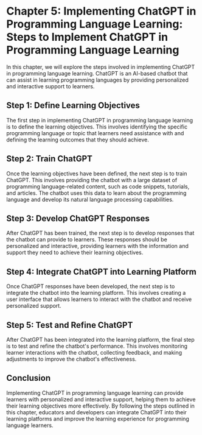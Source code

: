 Chapter 5: Implementing ChatGPT in Programming Language Learning: Steps to Implement ChatGPT in Programming Language Learning
=============================================================================================================================

In this chapter, we will explore the steps involved in implementing ChatGPT in programming language learning. ChatGPT is an AI-based chatbot that can assist in learning programming languages by providing personalized and interactive support to learners.

Step 1: Define Learning Objectives
----------------------------------

The first step in implementing ChatGPT in programming language learning is to define the learning objectives. This involves identifying the specific programming language or topic that learners need assistance with and defining the learning outcomes that they should achieve.

Step 2: Train ChatGPT
---------------------

Once the learning objectives have been defined, the next step is to train ChatGPT. This involves providing the chatbot with a large dataset of programming language-related content, such as code snippets, tutorials, and articles. The chatbot uses this data to learn about the programming language and develop its natural language processing capabilities.

Step 3: Develop ChatGPT Responses
---------------------------------

After ChatGPT has been trained, the next step is to develop responses that the chatbot can provide to learners. These responses should be personalized and interactive, providing learners with the information and support they need to achieve their learning objectives.

Step 4: Integrate ChatGPT into Learning Platform
------------------------------------------------

Once ChatGPT responses have been developed, the next step is to integrate the chatbot into the learning platform. This involves creating a user interface that allows learners to interact with the chatbot and receive personalized support.

Step 5: Test and Refine ChatGPT
-------------------------------

After ChatGPT has been integrated into the learning platform, the final step is to test and refine the chatbot's performance. This involves monitoring learner interactions with the chatbot, collecting feedback, and making adjustments to improve the chatbot's effectiveness.

Conclusion
----------

Implementing ChatGPT in programming language learning can provide learners with personalized and interactive support, helping them to achieve their learning objectives more effectively. By following the steps outlined in this chapter, educators and developers can integrate ChatGPT into their learning platforms and improve the learning experience for programming language learners.

